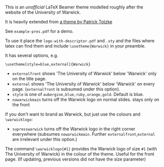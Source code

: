 This is an *unofficial* LaTeX Beamer theme modelled roughly after the website of the University of Warwick.

It is heavily extended from [a theme by Patrick Totzke][from]

See `example-pres.pdf` for a demo.

To use it place the `logo-with-descriptor.pdf` and `.sty` and the files where latex can find them and include
`\usetheme{Warwick}` in your preamble.


It has several options, e.g.

`\usetheme[style=blue,external]{Warwick}`

* `externalfront` shows 'The University of Warwick' below 'Warwick' only on the title page.
* `external` shows 'The University of Warwick' below 'Warwick' on every page. (`externalfront` is subsumed under this option).
* `style` is one of `aubergine,blue,ruby,orange,gold`. Default is blue.
* `nowarwickmain` turns off the Warwick logo on normal slides. stays only on the front

If you don't want to brand as Warwick, but just use the colours and `\warwicklogo`:
* `supresswarwick` turns off the Warwick logo in the right corner everywhere (subsumes `nowarwickmain`. Further `externalfront`,`external` are irrelevant under this option.)

The command `\warwicklogo{#1}` provides the Warwick logo of size `#1` (with The University of Warwick) in the colour of the theme. Useful for the front page. (If updating, previous versions did not have the size parameter)

[from]: https://github.com/pazz/beamerthemeWarwick

